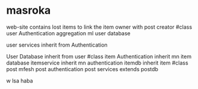 # masroka
web-site contains lost items to link the item owner with post creator
#class user
Authentication aggregation ml user database 
  
user services inherit from Authentication     

User Database inherit from user
#class item
Authentication inherit mn item database 
itemservice inherit mn authentication
itemdb inherit item
#class post 
mfesh post authentication
post services extends postdb


w lsa haba